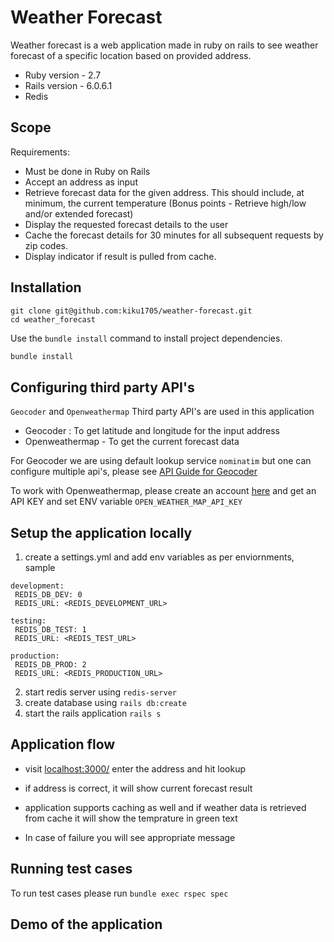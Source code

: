# Weather Forecast

Weather forecast is a web application made in ruby on rails to see weather forecast of a specific location based on provided address.

- Ruby version - 2.7
- Rails version - 6.0.6.1
- Redis

## Scope

Requirements:
- Must be done in Ruby on Rails
- Accept an address as input
- Retrieve forecast data for the given address. This should include, at minimum, the current temperature (Bonus points - Retrieve high/low and/or extended forecast)
- Display the requested forecast details to the user
- Cache the forecast details for 30 minutes for all subsequent requests by zip codes.
- Display indicator if result is pulled from cache.

## Installation
```
git clone git@github.com:kiku1705/weather-forecast.git
cd weather_forecast
```
Use the `bundle install` command to install project dependencies.

```bash
bundle install
```

## Configuring third party API's 
`Geocoder` and `Openweathermap` Third party API's are used in this application
- Geocoder : To get latitude and longitude for the input address
- Openweathermap - To get the current forecast data

For Geocoder we are using default lookup service `nominatim` but one can configure multiple api's, please see [API Guide for Geocoder ](https://github.com/alexreisner/geocoder/blob/master/README_API_GUIDE.md)

To work with Openweathermap, please create an account [here](https://openweathermap.org/api) and get an API KEY and set ENV variable `OPEN_WEATHER_MAP_API_KEY`

## Setup the application locally
1. create a settings.yml and add env variables as per enviornments, sample
 ```
development:
  REDIS_DB_DEV: 0
  REDIS_URL: <REDIS_DEVELOPMENT_URL>

testing:
  REDIS_DB_TEST: 1
  REDIS_URL: <REDIS_TEST_URL>

production:
  REDIS_DB_PROD: 2
  REDIS_URL: <REDIS_PRODUCTION_URL>
```
2. start redis server using `redis-server`
3. create database using `rails db:create`
4. start the rails application `rails s`

## Application flow
* visit [localhost:3000/](http://localhost:3000/) enter the address and hit lookup
* if address is correct, it will show current forecast result
* application supports caching as well and if weather data is retrieved from cache it will show the temprature in green text

* In case of failure you will see appropriate message

## Running test cases
To run test cases please run `bundle exec rspec spec`

## Demo of the application




